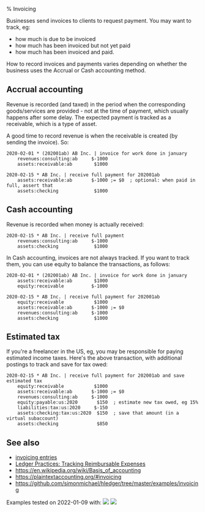 % Invoicing

Businesses send invoices to clients to request payment. You may want to track, eg:

- how much is due to be invoiced
- how much has been invoiced but not yet paid
- how much has been invoiced and paid.

How to record invoices and payments varies depending on whether the business
uses the Accrual or Cash accounting method.

## Accrual accounting

Revenue is recorded (and taxed) in the period when the corresponding goods/services
are provided - not at the time of payment, which usually happens after some delay.
The expected payment is tracked as a receivable, which is a type of asset.

A good time to record revenue is when the receivable is created (by sending the invoice).
So:

```journal
2020-02-01 * (202001ab) AB Inc. | invoice for work done in january
    revenues:consulting:ab     $-1000
    assets:receivable:ab        $1000

2020-02-15 * AB Inc. | receive full payment for 202001ab
    assets:receivable:ab       $-1000 ;= $0  ; optional: when paid in full, assert that
    assets:checking             $1000
```

## Cash accounting

Revenue is recorded when money is actually received:

```journal
2020-02-15 * AB Inc. | receive full payment
    revenues:consulting:ab     $-1000
    assets:checking             $1000
```

In Cash accounting, invoices are not always tracked.
If you want to track them, you can use equity to balance the transactions, as follows:

```journal
2020-02-01 * (202001ab) AB Inc. | invoice for work done in january
    assets:receivable:ab        $1000
    equity:receivable          $-1000

2020-02-15 * AB Inc. | receive full payment for 202001ab
    equity:receivable           $1000
    assets:receivable:ab       $-1000 ;= $0
    revenues:consulting:ab     $-1000
    assets:checking             $1000
```

## Estimated tax

If you're a freelancer in the US, eg, you may be responsible for 
paying estimated income taxes. Here's the above transaction,
with additional postings to track and save for tax owed:

```journal
2020-02-15 * AB Inc. | receive full payment for 202001ab and save estimated tax
    equity:receivable           $1000
    assets:receivable:ab       $-1000 ;= $0
    revenues:consulting:ab     $-1000
    equity:payable:us:2020       $150  ; estimate new tax owed, eg 15% 
    liabilities:tax:us:2020     $-150
    assets:checking:tax:us:2020  $150  ; save that amount (in a virtual subaccount)
    assets:checking              $850
```

## See also
- [invoicing entries](https://gist.github.com/simonmichael/986a65106a9db1f8bd68)
- [Ledger Practices: Tracking Reimbursable Expenses](https://felixcrux.com/blog/ledger-practices-tracking-reimbursable-expenses)
- https://en.wikipedia.org/wiki/Basis_of_accounting
- https://plaintextaccounting.org/#invoicing
- https://github.com/simonmichael/hledger/tree/master/examples/invoicing

<!-- mockup for badges that could be added by a lint tool. These would cover all examples on the page. -->
Examples tested on 2022-01-09 with:
![](https://img.shields.io/badge/hledger-1.24.1-brightgreen.svg)
![](https://img.shields.io/badge/ledger-3.2.1-brightgreen.svg)
